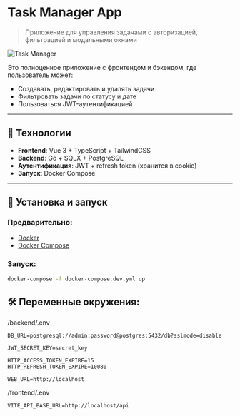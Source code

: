# Task Manager App

> Приложение для управления задачами с авторизацией, фильтрацией и модальными окнами

![Task Manager](./screenshot.png)

Это полноценное приложение с фронтендом и бэкендом, где пользователь может:
- Создавать, редактировать и удалять задачи
- Фильтровать задачи по статусу и дате
- Пользоваться JWT-аутентификацией

---

## 🧰 Технологии

- **Frontend**: Vue 3 + TypeScript + TailwindCSS
- **Backend**: Go + SQLX + PostgreSQL
- **Аутентификация**: JWT + refresh token (хранится в cookie)
- **Запуск**: Docker Compose

---

## 🚀 Установка и запуск

### Предварительно:
- [Docker](https://www.docker.com/) 
- [Docker Compose](https://docs.docker.com/compose/install/) 

### Запуск:
```bash
docker-compose -f docker-compose.dev.yml up
```
## 🛠 Переменные окружения:
/backend/.env
```env
DB_URL=postgresql://admin:password@postgres:5432/db?sslmode=disable

JWT_SECRET_KEY=secret_key

HTTP_ACCESS_TOKEN_EXPIRE=15
HTTP_REFRESH_TOKEN_EXPIRE=10080

WEB_URL=http://localhost
```

/frontend/.env
```env
VITE_API_BASE_URL=http://localhost/api
```



